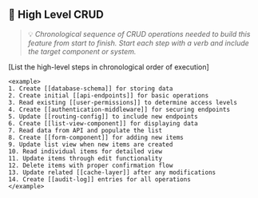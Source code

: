## 📐 High Level CRUD
> 💡 *Chronological sequence of CRUD operations needed to build this feature from start to finish. Start each step with a verb and include the target component or system.*

[List the high-level steps in chronological order of execution]

```
<example>
1. Create [[database-schema]] for storing data
2. Create initial [[api-endpoints]] for basic operations
3. Read existing [[user-permissions]] to determine access levels
4. Create [[authentication-middleware]] for securing endpoints
5. Update [[routing-config]] to include new endpoints
6. Create [[list-view-component]] for displaying data
7. Read data from API and populate the list
8. Create [[form-component]] for adding new items
9. Update list view when new items are created
10. Read individual items for detailed view
11. Update items through edit functionality
12. Delete items with proper confirmation flow
13. Update related [[cache-layer]] after any modifications
14. Create [[audit-log]] entries for all operations
</example>
```
